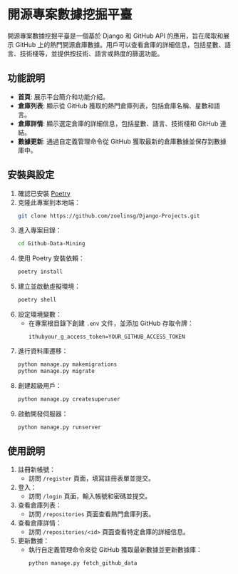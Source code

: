 # 開源專案數據挖掘平臺

開源專案數據挖掘平臺是一個基於 Django 和 GitHub API 的應用，旨在爬取和展示 GitHub 上的熱門開源倉庫數據。用戶可以查看倉庫的詳細信息，包括星數、語言、技術棧等，並提供按技術、語言或熱度的篩選功能。

## 功能說明
- **首頁**: 展示平台簡介和功能介紹。
- **倉庫列表**: 顯示從 GitHub 獲取的熱門倉庫列表，包括倉庫名稱、星數和語言。
- **倉庫詳情**: 顯示選定倉庫的詳細信息，包括星數、語言、技術棧和 GitHub 連結。
- **數據更新**: 通過自定義管理命令從 GitHub 獲取最新的倉庫數據並保存到數據庫中。

## 安裝與設定
1. 確認已安裝 [Poetry](https://python-poetry.org/)
2. 克隆此專案到本地端：
    ```bash
    git clone https://github.com/zoelinsg/Django-Projects.git
    ```
3. 進入專案目錄：
    ```bash
    cd Github-Data-Mining
    ```
4. 使用 Poetry 安裝依賴：
    ```bash
    poetry install
    ```
5. 建立並啟動虛擬環境：
    ```bash
    poetry shell
    ```
6. 設定環境變數：
    - 在專案根目錄下創建 `.env` 文件，並添加 GitHub 存取令牌：
      ```
      ithubyour_g_access_token=YOUR_GITHUB_ACCESS_TOKEN
      ```
7. 進行資料庫遷移：
    ```bash
    python manage.py makemigrations
    python manage.py migrate
    ```
8. 創建超級用戶：
    ```bash
    python manage.py createsuperuser
    ```
9. 啟動開發伺服器：
    ```bash
    python manage.py runserver
    ```

## 使用說明
1. 註冊新帳號：
    - 訪問 `/register` 頁面，填寫註冊表單並提交。
2. 登入：
    - 訪問 `/login` 頁面，輸入帳號和密碼並提交。
3. 查看倉庫列表：
    - 訪問 `/repositories` 頁面查看熱門倉庫列表。
4. 查看倉庫詳情：
    - 訪問 `/repositories/<id>` 頁面查看特定倉庫的詳細信息。
5. 更新數據：
    - 執行自定義管理命令來從 GitHub 獲取最新數據並更新數據庫：
      ```bash
      python manage.py fetch_github_data
      ```
